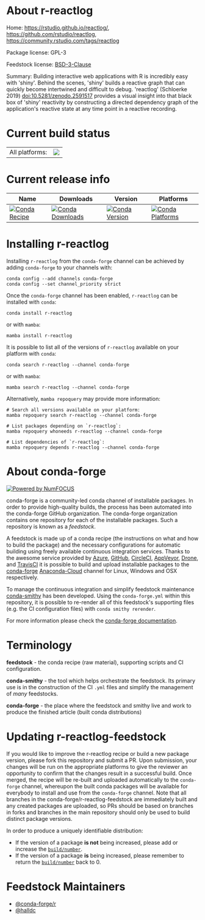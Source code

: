 About r-reactlog
================

Home: https://rstudio.github.io/reactlog/, https://github.com/rstudio/reactlog, https://community.rstudio.com/tags/reactlog

Package license: GPL-3

Feedstock license: [BSD-3-Clause](https://github.com/conda-forge/r-reactlog-feedstock/blob/main/LICENSE.txt)

Summary: Building interactive web applications with R is incredibly easy with 'shiny'. Behind the scenes, 'shiny' builds a reactive graph that can quickly become intertwined and difficult to debug. 'reactlog'  (Schloerke 2019) <doi:10.5281/zenodo.2591517> provides a visual insight into that black box of 'shiny' reactivity by constructing a directed dependency graph of the application's reactive state at any time point in a reactive recording.

Current build status
====================


<table><tr><td>All platforms:</td>
    <td>
      <a href="https://dev.azure.com/conda-forge/feedstock-builds/_build/latest?definitionId=6590&branchName=main">
        <img src="https://dev.azure.com/conda-forge/feedstock-builds/_apis/build/status/r-reactlog-feedstock?branchName=main">
      </a>
    </td>
  </tr>
</table>

Current release info
====================

| Name | Downloads | Version | Platforms |
| --- | --- | --- | --- |
| [![Conda Recipe](https://img.shields.io/badge/recipe-r--reactlog-green.svg)](https://anaconda.org/conda-forge/r-reactlog) | [![Conda Downloads](https://img.shields.io/conda/dn/conda-forge/r-reactlog.svg)](https://anaconda.org/conda-forge/r-reactlog) | [![Conda Version](https://img.shields.io/conda/vn/conda-forge/r-reactlog.svg)](https://anaconda.org/conda-forge/r-reactlog) | [![Conda Platforms](https://img.shields.io/conda/pn/conda-forge/r-reactlog.svg)](https://anaconda.org/conda-forge/r-reactlog) |

Installing r-reactlog
=====================

Installing `r-reactlog` from the `conda-forge` channel can be achieved by adding `conda-forge` to your channels with:

```
conda config --add channels conda-forge
conda config --set channel_priority strict
```

Once the `conda-forge` channel has been enabled, `r-reactlog` can be installed with `conda`:

```
conda install r-reactlog
```

or with `mamba`:

```
mamba install r-reactlog
```

It is possible to list all of the versions of `r-reactlog` available on your platform with `conda`:

```
conda search r-reactlog --channel conda-forge
```

or with `mamba`:

```
mamba search r-reactlog --channel conda-forge
```

Alternatively, `mamba repoquery` may provide more information:

```
# Search all versions available on your platform:
mamba repoquery search r-reactlog --channel conda-forge

# List packages depending on `r-reactlog`:
mamba repoquery whoneeds r-reactlog --channel conda-forge

# List dependencies of `r-reactlog`:
mamba repoquery depends r-reactlog --channel conda-forge
```


About conda-forge
=================

[![Powered by
NumFOCUS](https://img.shields.io/badge/powered%20by-NumFOCUS-orange.svg?style=flat&colorA=E1523D&colorB=007D8A)](https://numfocus.org)

conda-forge is a community-led conda channel of installable packages.
In order to provide high-quality builds, the process has been automated into the
conda-forge GitHub organization. The conda-forge organization contains one repository
for each of the installable packages. Such a repository is known as a *feedstock*.

A feedstock is made up of a conda recipe (the instructions on what and how to build
the package) and the necessary configurations for automatic building using freely
available continuous integration services. Thanks to the awesome service provided by
[Azure](https://azure.microsoft.com/en-us/services/devops/), [GitHub](https://github.com/),
[CircleCI](https://circleci.com/), [AppVeyor](https://www.appveyor.com/),
[Drone](https://cloud.drone.io/welcome), and [TravisCI](https://travis-ci.com/)
it is possible to build and upload installable packages to the
[conda-forge](https://anaconda.org/conda-forge) [Anaconda-Cloud](https://anaconda.org/)
channel for Linux, Windows and OSX respectively.

To manage the continuous integration and simplify feedstock maintenance
[conda-smithy](https://github.com/conda-forge/conda-smithy) has been developed.
Using the ``conda-forge.yml`` within this repository, it is possible to re-render all of
this feedstock's supporting files (e.g. the CI configuration files) with ``conda smithy rerender``.

For more information please check the [conda-forge documentation](https://conda-forge.org/docs/).

Terminology
===========

**feedstock** - the conda recipe (raw material), supporting scripts and CI configuration.

**conda-smithy** - the tool which helps orchestrate the feedstock.
                   Its primary use is in the construction of the CI ``.yml`` files
                   and simplify the management of *many* feedstocks.

**conda-forge** - the place where the feedstock and smithy live and work to
                  produce the finished article (built conda distributions)


Updating r-reactlog-feedstock
=============================

If you would like to improve the r-reactlog recipe or build a new
package version, please fork this repository and submit a PR. Upon submission,
your changes will be run on the appropriate platforms to give the reviewer an
opportunity to confirm that the changes result in a successful build. Once
merged, the recipe will be re-built and uploaded automatically to the
`conda-forge` channel, whereupon the built conda packages will be available for
everybody to install and use from the `conda-forge` channel.
Note that all branches in the conda-forge/r-reactlog-feedstock are
immediately built and any created packages are uploaded, so PRs should be based
on branches in forks and branches in the main repository should only be used to
build distinct package versions.

In order to produce a uniquely identifiable distribution:
 * If the version of a package **is not** being increased, please add or increase
   the [``build/number``](https://docs.conda.io/projects/conda-build/en/latest/resources/define-metadata.html#build-number-and-string).
 * If the version of a package **is** being increased, please remember to return
   the [``build/number``](https://docs.conda.io/projects/conda-build/en/latest/resources/define-metadata.html#build-number-and-string)
   back to 0.

Feedstock Maintainers
=====================

* [@conda-forge/r](https://github.com/conda-forge/r/)
* [@halldc](https://github.com/halldc/)

